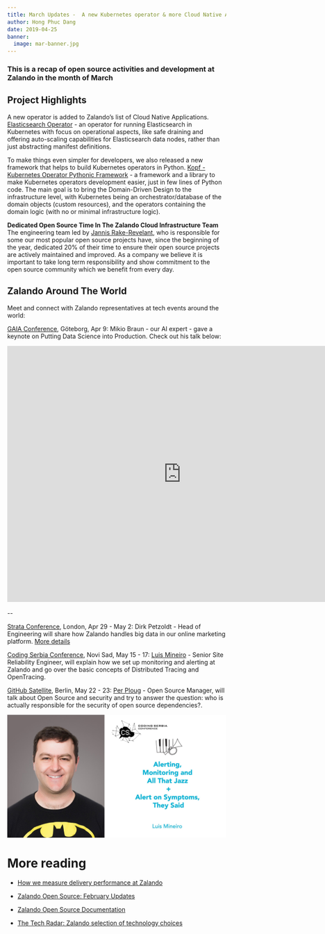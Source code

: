 ```yaml
---
title: March Updates -  A new Kubernetes operator & more Cloud Native Apps. 
author: Hong Phuc Dang 
date: 2019-04-25
banner:
  image: mar-banner.jpg
---
```

### This is a recap of open source activities and development at Zalando in the month of March

## Project Highlights 

A new operator is added to Zalando’s list of Cloud Native Applications.  [Elasticsearch Operator](https://github.com/zalando-incubator/es-operator) - an operator for running Elasticsearch in Kubernetes with focus on operational aspects, like safe draining and offering auto-scaling capabilities for Elasticsearch data nodes, rather than just abstracting manifest definitions.

To make things even simpler for developers, we also released a new framework that helps to build Kubernetes operators in Python. [Kopf - Kubernetes Operator Pythonic Framework](https://github.com/zalando-incubator/kopf) - a  framework and a library to make Kubernetes operators development easier, just in few lines of Python code. The main goal is to bring the Domain-Driven Design to the infrastructure level, with Kubernetes being an orchestrator/database of the domain objects (custom resources), and the operators containing the domain logic (with no or minimal infrastructure logic).

**Dedicated Open Source Time In The Zalando Cloud Infrastructure Team** The engineering team led by [Jannis Rake-Revelant](https://twitter.com/jannis_r), who is responsible for some our most popular open source projects have, since the beginning of the year, dedicated 20% of their time to ensure their open source projects are actively maintained and improved.  As a company we believe it is important to take long term responsibility and show commitment to the open source community which we benefit from every day.
 
## Zalando Around The World 
Meet and connect with Zalando representatives at tech events around the world: 

[GAIA Conference](https://www.gaia.fish), Göteborg, Apr 9: Mikio Braun - our AI expert - gave a keynote on Putting Data Science into Production. Check out his talk below: 

<iframe width="800" height="590" src="https://www.youtube.com/embed/jePTtEFBgLI" frameborder="0" allow="accelerometer; autoplay; encrypted-media; gyroscope; picture-in-picture" allowfullscreen></iframe>

--

[Strata Conference](https://conferences.oreilly.com/strata/strata-eu), London, Apr 29 - May 2: Dirk Petzoldt - Head of Engineering will share how Zalando handles big data in our online marketing platform. [More details](https://conferences.oreilly.com/strata/strata-eu/public/schedule/detail/74071)

[Coding Serbia Conference](https://codingserbia.com), Novi Sad, May 15 - 17: [Luis Mineiro](https://de.linkedin.com/in/lmineiro) - Senior Site Reliability Engineer,  will explain how we set up monitoring and alerting at Zalando and go over the basic concepts of Distributed Tracing and OpenTracing. 

[GitHub Satellite](https://githubsatellite.com/), Berlin, May 22 - 23: [Per Ploug](https://www.linkedin.com/in/per-ploug-krogslund/) - Open Source Manager,  will talk about Open Source and security and try to answer the question: who is actually responsible for the security of open source dependencies?. 

![luis](/assets/img/codingserbia.jpeg)

# More reading
- [How we measure delivery performance at Zalando](https://srcco.de/posts/accelerate-software-delivery-performance.html)
 
- [Zalando Open Source: February Updates](https://opensource.zalando.com/blog/2019/03/feb-updates)

- [Zalando Open Source Documentation](https://opensource.zalando.com/docs)

- [The Tech Radar: Zalando selection of technology choices](https://opensource.zalando.com/tech-radar/)



